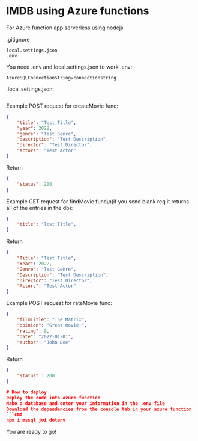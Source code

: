# IMDB using Azure functions
For Azure function app serverless using nodejs

.gitignore
```git
local.settings.json
.env
```
You need .env and local.settings.json to work .env:
```env
AzureSQLConnectionString=connectionstring
```
.local.settings.json:
```json

```
Example POST request for createMovie func:
```json
{
    "title": "Test Title",
    "year": 2022,
    "genre": "Test Genre",
    "description": "Test Description",
    "director": "Test Director",
    "actors": "Test Actor"
}
```
Return
```json
{
    "status": 200
}
```
Example GET request for findMovie func\n(if you send blank req it returns all of the entries in the db):
```json
{
    "title": "Test Title",
}
```
Return
```json
{
    "Title": "Test Title",
    "Year": 2022,
    "Genre": "Test Genre",
    "Description": "Test Description",
    "Director": "Test Director",
    "Actors": "Test Actor"
}
```
Example POST request for rateMovie func:
```json
{
    "filmTitle": "The Matrix",
    "opinion": "Great movie!",
    "rating": 9,
    "date": "2022-01-01",
    "author": "John Doe"
}
```
Return
```json
{
    "status" : 200
}

# How to deploy
Deploy the code into azure function
Make a database and enter your information in the .env file
Download the dependencies from the console tab in your azure function
```cmd
npm i mssql joi dotenv
```
You are ready to go!